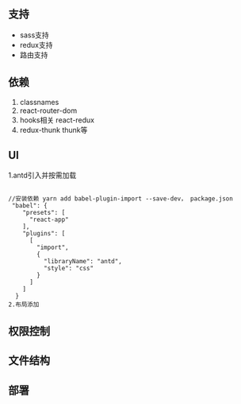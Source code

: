 ## 支持
* sass支持
* redux支持
* 路由支持

## 依赖
1. classnames
2. react-router-dom
3. hooks相关 react-redux
4. redux-thunk thunk等

## UI 
1.antd引入并按需加载
```$xslt

//安装依赖 yarn add babel-plugin-import --save-dev， package.json 
 "babel": {
    "presets": [
      "react-app"
    ],
    "plugins": [
      [
        "import",
        {
          "libraryName": "antd",
          "style": "css"
        }
      ]
    ]
  }
2.布局添加
```

## 权限控制



## 文件结构


## 部署 